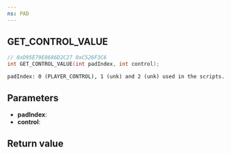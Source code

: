 ```yaml
---
ns: PAD
---
```

## GET_CONTROL_VALUE

```c
// 0xD95E79E8686D2C27 0xC526F3C6
int GET_CONTROL_VALUE(int padIndex, int control);
```

```
padIndex: 0 (PLAYER_CONTROL), 1 (unk) and 2 (unk) used in the scripts.
```

## Parameters
* **padIndex**: 
* **control**: 

## Return value
